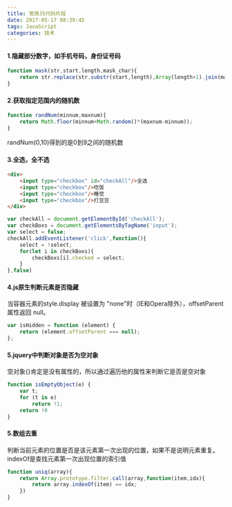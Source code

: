 ```yaml
---
title: 常用JS代码片段
date: 2017-05-17 08:39:45
tags: JavaScript
categories: 技术
---
```

#### 1.隐藏部分数字，如手机号码，身份证号码

```javascript
function mask(str,start,length,mask_char){
    return str.replace(str.substr(start,length),Array(length+1).join(mask_char||"*"))
}
```
<!-- more -->

#### 2.获取指定范围内的随机数

```javascript
function randNum(minnum,maxnum){
    return Math.floor(minnum+Math.random()*(maxnum-minnum));
}
```
randNum(0,10)得到的是0到9之间的随机数

#### 3.全选，全不选
```html
<div>
    <input type="checkbox" id="checkAll"/>全选
    <input type="checkbox"/>吃饭
    <input type="checkbox"/>睡觉
    <input type="checkbox"/>打豆豆
</div>
```
```javascript
var checkAll = document.getElementById('checkAll');
var checkBoxs = document.getElementsByTagName('input');
var select = false;
checkAll.addEventListener('click',function(){
    select = !select;
    for(let i in checkBoxs){
        checkBoxs[i].checked = select;
    }
},false)
```

#### 4.js原生判断元素是否隐藏
当容器元素的style.display 被设置为 "none"时（IE和Opera除外），offsetParent属性返回 null。
```javascript
var isHidden = function (element) {
    return (element.offsetParent === null);
};
```

#### 5.jquery中判断对象是否为空对象
空对象{}肯定是没有属性的，所以通过遍历他的属性来判断它是否是空对象
```javascript
function isEmptyObject(e) {  
    var t;  
    for (t in e)  
        return !1;  
    return !0  
}  
```

#### 5.数组去重
判断当前元素的位置是否是该元素第一次出现的位置，如果不是说明元素重复。indexOf是查找元素第一次出现位置的索引值
```javascript
function uniq(array){
    return Array.prototype.filter.call(array,function(item,idx){
        return array.indexOf(item) == idx;
    })
}
```